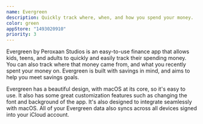 ```yaml
---
name: Evergreen
description: Quickly track where, when, and how you spend your money.
color: green
appStore: "1493020910"
priority: 3
---
```


Evergreen by Peroxaan Studios is an easy-to-use finance app that allows kids, teens, and adults to quickly and easily track their spending money. You can also track where that money came from, and what you recently spent your money on. Evergreen is built with savings in mind, and aims to help you meet savings goals.

Evergreen has a beautiful design, with macOS at its core, so it's easy to use. It also has some great customization features such as changing the font and background of the app. It's also designed to integrate seamlessly with macOS. All of your Evergreen data also syncs across all devices signed into your iCloud account.

<ContributorGrid>
    <Contributor name="Michael Burkhardt" role="Lead developer" href="https://twitter.com/tme_michael" />
    <Contributor name="Dylan McDonald" role="Original creator" href="https://twitter.com/DylanMcD8" />
</ContributorGrid>
